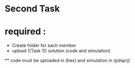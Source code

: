 # Second Task 

# required :

* Create folder for each member
* upload ((Task 1)) solution (code and simulation) 

** code must be uploaded in (hex) and simulation in (pdsprj)
